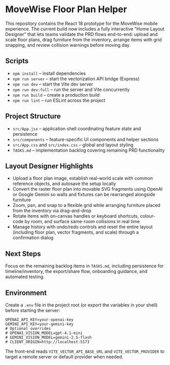 # MoveWise Floor Plan Helper

This repository contains the React 18 prototype for the MoveWise mobile experience. The current build now includes a fully interactive "Home Layout Designer" that lets teams validate the PRD flows end-to-end: upload and scale floor plans, drag furniture from the inventory, arrange items with grid snapping, and review collision warnings before moving day.

## Scripts

- `npm install` – install dependencies
- `npm run server` – start the vectorization API bridge (Express)
- `npm run dev` – start the Vite dev server
- `npm run dev:full` – run the server and Vite concurrently
- `npm run build` – create a production build
- `npm run lint` – run ESLint across the project

## Project Structure

- `src/App.jsx` – application shell coordinating feature state and persistence
- `src/components` – feature-specific UI components and helper sections
- `src/App.css` and `src/index.css` – global and layout styling
- `TASKS.md` – implementation backlog covering remaining PRD functionality

## Layout Designer Highlights

- Upload a floor plan image, establish real-world scale with common reference objects, and autosave the setup locally
- Convert the raster floor plan into movable SVG fragments using OpenAI or Google Gemini so walls and fixtures can be rearranged alongside furniture
- Zoom, pan, and snap to a flexible grid while arranging furniture placed from the inventory via drag-and-drop
- Rotate items with on-canvas handles or keyboard shortcuts, colour-code by room, and surface same-room collisions in real time
- Manage history with undo/redo controls and reset the entire layout (including floor plan, vector fragments, and scale) through a confirmation dialog

## Next Steps

Focus on the remaining backlog items in `TASKS.md`, including persistence for timeline/inventory, the export/share flow, onboarding guidance, and automated testing.

## Environment

Create a `.env` file in the project root (or export the variables in your shell) before starting the server:

```
OPENAI_API_KEY=your-openai-key
GEMINI_API_KEY=your-gemini-key
# Optional overrides
# OPENAI_VISION_MODEL=gpt-4.1-mini
# GEMINI_VISION_MODEL=gemini-2.5-flash
# CLIENT_ORIGIN=http://localhost:5173
```

The front-end reads `VITE_VECTOR_API_BASE_URL` and `VITE_VECTOR_PROVIDER` to target a remote server or default provider when needed.
